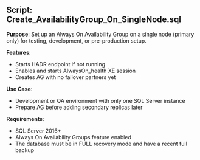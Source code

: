 ## Script: Create_AvailabilityGroup_On_SingleNode.sql

**Purpose**:
Set up an Always On Availability Group on a single node (primary only) for testing, development, or pre-production setup.

**Features**:
- Starts HADR endpoint if not running
- Enables and starts AlwaysOn_health XE session
- Creates AG with no failover partners yet

**Use Case**:
- Development or QA environment with only one SQL Server instance
- Prepare AG before adding secondary replicas later

**Requirements**:
- SQL Server 2016+
- Always On Availability Groups feature enabled
- The database must be in FULL recovery mode and have a recent full backup
